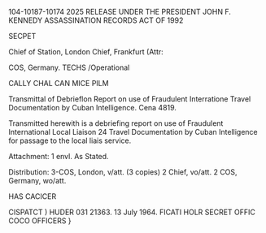 104-10187-10174
2025 RELEASE UNDER THE PRESIDENT JOHN F. KENNEDY ASSASSINATION RECORDS ACT OF 1992

SECPET

Chief of Station, London
Chief, Frankfurt (Attr:

COS, Germany.
TECHS
/Operational

CALLY CHAL
CAN
MICE PILM

Transmittal of Debrieflon Report on use of Fraudulent Interratione Travel
Documentation by Cuban Intelligence. Cena 4819.

Transmitted herewith is a debriefing report on use of Fraudulent International
Local Liaison 24
Travel Documentation by Cuban Intelligence for passage to the local liais
service.

Attachment: 1 envl.
As Stated.

Distribution:
3-COS, London, v/att. (3 copies)
2 Chief, vo/att.
2 COS, Germany, wo/att.

HAS CACICER

CISPATCT ) HUDER
031 21363.
13 July 1964.
FICATI
HOLR
SECRET
OFFIC
COCO
OFFICERS
}
